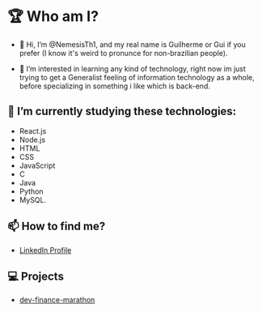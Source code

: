 # 🏆 Who am I?

- 👋 Hi, I’m @NemesisTh1, and my real name is Guilherme or Gui if you prefer (I know it's weird to pronunce for non-brazilian people).

- 👀 I’m interested in learning any kind of technology, right now im just trying to get a Generalist feeling of information technology as a whole, before specializing in something i like which is back-end.

## 🌱 I’m currently studying these technologies:
-  React.js
-  Node.js
-  HTML 
-  CSS
-  JavaScript
-  C
-  Java 
-  Python
-  MySQL.

## 📫 How to find me?
- [LinkedIn Profile](https://www.linkedin.com/in/guilherme-s-484b0311b/)

## 💻 Projects

- [dev-finance-marathon](https://github.com/NemesisTh1/devFinance-marathon)
